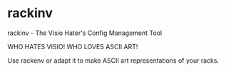 # rackinv
rackinv - The Visio Hater's Config Management Tool

WHO HATES VISIO! 
WHO LOVES ASCII ART!

Use rackenv or adapt it to make ASCII art representations of your racks.
